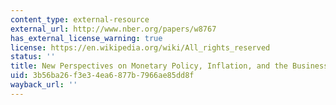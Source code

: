 ```yaml
---
content_type: external-resource
external_url: http://www.nber.org/papers/w8767
has_external_license_warning: true
license: https://en.wikipedia.org/wiki/All_rights_reserved
status: ''
title: New Perspectives on Monetary Policy, Inflation, and the Business Cycle
uid: 3b56ba26-f3e3-4ea6-877b-7966ae85dd8f
wayback_url: ''
---
```

